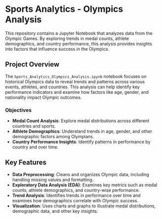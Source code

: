 # Sports Analytics - Olympics Analysis

This repository contains a Jupyter Notebook that analyzes data from the Olympic Games. By exploring trends in medal counts, athlete demographics, and country performance, this analysis provides insights into factors that influence success in the Olympics.

## Project Overview

The `Sports_Analytics_Olympics_Analysis.ipynb` notebook focuses on historical Olympics data to reveal trends and patterns across various events, athletes, and countries. This analysis can help identify key performance indicators and examine how factors like age, gender, and nationality impact Olympic outcomes.

### Objectives
- **Medal Count Analysis**: Explore medal distributions across different countries and sports.
- **Athlete Demographics**: Understand trends in age, gender, and other demographic factors among Olympians.
- **Country Performance Insights**: Identify patterns in performance by country and over time.

## Key Features

- **Data Preprocessing**: Cleans and organizes Olympic data, including handling missing values and formatting.
- **Exploratory Data Analysis (EDA)**: Examines key metrics such as medal counts, athlete demographics, and country-wise performance.
- **Trend Analysis**: Identifies trends in performance over time and examines how demographics correlate with Olympic success.
- **Visualization**: Uses charts and graphs to illustrate medal distributions, demographic data, and other key insights.
